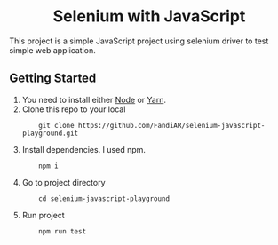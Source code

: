 <h1 align="center">Selenium with JavaScript</h1>

This project is a simple JavaScript project using selenium driver to test simple web application.

## Getting Started

1. You need to install either [Node](https://nodejs.org/en/) or [Yarn](https://classic.yarnpkg.com/en/docs/install/#windows-stable).
2. Clone this repo to your local
    ```
        git clone https://github.com/FandiAR/selenium-javascript-playground.git
    ```
3. Install dependencies. I used npm.
    ```
        npm i
    ```
4. Go to project directory
    ```
        cd selenium-javascript-playground
    ```
5. Run project
    ```
        npm run test
    ```